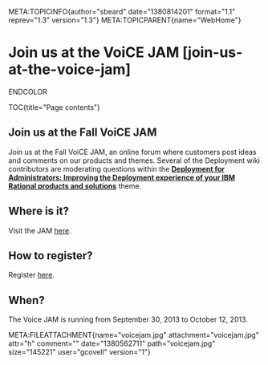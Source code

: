 META:TOPICINFO{author="sbeard" date="1380814201" format="1.1"
reprev="1.3" version="1.3"} META:TOPICPARENT{name="WebHome"}

# Join us at the VoiCE JAM [join-us-at-the-voice-jam]

ENDCOLOR

TOC{title="Page contents"}

## Join us at the Fall VoiCE JAM

Join us at the Fall VoiCE JAM, an online forum where customers post
ideas and comments on our products and themes. Several of the Deployment
wiki contributors are moderating questions within the **[Deployment for
Administrators: Improving the Deployment experience of your IBM Rational
products and
solutions](https://voicejam.ideajam.net/ideajam/hosted/voice/ideajam.nsf/ProductByAreaMostRecent?openview&restricttocategory=Deployment20for20Administrators3A20Improving20the20Deployment20experience20of20your20IBM20Rational20products20and20solutions)**
theme.

## Where is it?

Visit the JAM
[here](https://voicejam.ideajam.net/ideajam/hosted/voice/ideajam.nsf/).

## How to register?

Register
[here](https://voicejam.ideajam.net/ideajam/hosted/voice/ideajam.nsf/register?OpenForm).

## When?

The Voice JAM is running from September 30, 2013 to October 12, 2013.

META:FILEATTACHMENT{name="voicejam.jpg" attachment="voicejam.jpg"
attr="h" comment="" date="1380562711" path="voicejam.jpg" size="145221"
user="gcovell" version="1"}
